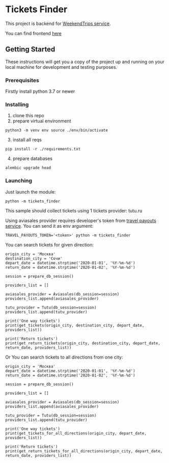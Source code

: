 # Tickets Finder

This project is backend for [WeekendTrips service](https://myweekendtrip.ru/).

You can find frontend [here](https://github.com/Mesoru13/WeekendTrips)

## Getting Started

These instructions will get you a copy of the project up and running on your local machine for development and testing purposes.

### Prerequisites

Firstly install python 3.7 or newer

### Installing

1. clone this repo
2. prepare virtual environment

``python3 -m venv env
source ./env/bin/activate``

3. install all reqs

``pip install -r ./requirements.txt``

4. prepare databases

``alembic upgrade head``

### Launching

Just launch the module:

``python -m tickets_finder``

This sample should collect tickets using 1 tickets provider: tutu.ru

Using aviasales provider requires developer's token from [travel payouts service](https://travelpayouts.com). You can send it as env argument:

``TRAVEL_PAYOUTS_TOKEN='<token>' python -m tickets_finder``

You can search tickets for given direction:

```
origin_city = 'Москва'
destination_city = 'Сочи'
depart_date = datetime.strptime('2020-01-01', '%Y-%m-%d')
return_date = datetime.strptime('2020-01-02', '%Y-%m-%d')

session = prepare_db_session()

providers_list = []

aviasales_provider = Aviasales(db_session=session)
providers_list.append(aviasales_provider)

tutu_provider = Tutu(db_session=session)
providers_list.append(tutu_provider)

print('One way tickets')
print(get_tickets(origin_city, destination_city, depart_date, providers_list))

print('Return tickets')
print(get_return_tickets(origin_city, destination_city, depart_date, return_date, providers_list))
```

Or You can search tickets to all directions from one city:

```
origin_city = 'Москва'
depart_date = datetime.strptime('2020-01-01', '%Y-%m-%d')
return_date = datetime.strptime('2020-01-02', '%Y-%m-%d')

session = prepare_db_session()

providers_list = []

aviasales_provider = Aviasales(db_session=session)
providers_list.append(aviasales_provider)

tutu_provider = Tutu(db_session=session)
providers_list.append(tutu_provider)

print('One way tickets')
print(get_tickets_for_all_directions(origin_city, depart_date, providers_list))

print('Return tickets')
print(get_return_tickets_for_all_directions(origin_city, depart_date, return_date, providers_list))
```
